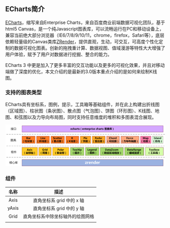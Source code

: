 ## ECharts简介

[ECharts](http://echarts.baidu.com/)，缩写来自Enterprise Charts，来自百度商业前端数据可视化团队，基于html5 Canvas，是一个纯Javascript图表库，可以流畅运行在PC和移动设备上，兼容当前绝大部分浏览器（IE6/7/8/9/10/11，chrome，firefox，Safari等），底层依赖轻量级的Canvas类库[ZRender](https://github.com/ecomfe/zrender)，提供直观，生动，可交互，可高度个性化定制的数据可视化图表。创新的拖拽重计算、数据视图、值域漫游等特性大大增强了用户体验，赋予了用户对数据进行挖掘、整合的能力。

ECharts 3 中更是加入了更多丰富的交互功能以及更多的可视化效果，并且对移动端做了深度的优化，本文介绍的是最新的3.0版本重点介绍的是如何来绘制K线图。

### 支持的图表类型

ECharts具有坐标系，图例，提示，工具箱等基础组件，并在此上构建出折线图（区域图）、柱状图（条状图）、散点图（气泡图）、饼图（环形图）、K线图、地图、和弦图以及力导向布局图，同时支持任意维度的堆积和多图表混合展现。

![](/assets/architecture.png)

### 组件

| 名称 | 描述 |
| :---: | :---: |
| Axis | 直角坐标系 grid 中的 x 轴 |
| yAxis | 直角坐标系 grid 中的 y 轴 |
| Grid | 直角坐标系中除坐标轴外的绘图网格 |
|  |  |



